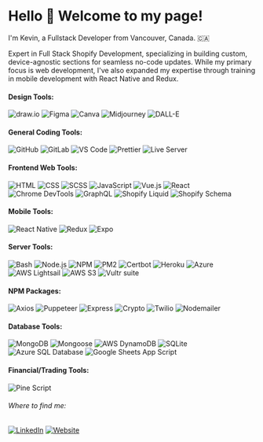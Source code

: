 <h1>Hello 👋 Welcome to my page!</h1>

<p>I'm Kevin, a Fullstack Developer from Vancouver, Canada. 🇨🇦</p>

<p>Expert in Full Stack Shopify Development, specializing in building custom, device-agnostic sections for seamless no-code updates. While my primary focus is web development, I've also expanded my expertise through training in mobile development with React Native and Redux.</p>

<h4>Design Tools:</h4>

![draw.io](https://img.shields.io/badge/draw.io-FF9900?style=for-the-badge&logo=diagrams.net&logoColor=white)
![Figma](https://img.shields.io/badge/Figma-F24E1E?style=for-the-badge&logo=figma&logoColor=white)
![Canva](https://img.shields.io/badge/Canva-00C4CC?style=for-the-badge&logo=canva&logoColor=white)
![Midjourney](https://img.shields.io/badge/Midjourney-000000?style=for-the-badge)
![DALL-E](https://img.shields.io/badge/DALL--E-000000?style=for-the-badge)

<h4>General Coding Tools:</h4>

![GitHub](https://img.shields.io/badge/GitHub-181717?style=for-the-badge&logo=github&logoColor=white)
![GitLab](https://img.shields.io/badge/GitLab-FC6D26?style=for-the-badge&logo=gitlab&logoColor=white)
![VS Code](https://img.shields.io/badge/VS%20Code-007ACC?style=for-the-badge&logo=visualstudiocode&logoColor=white)
![Prettier](https://img.shields.io/badge/Prettier-F7B93E?style=for-the-badge&logo=prettier&logoColor=white)
![Live Server](https://img.shields.io/badge/Live%20Server-007ACC?style=for-the-badge&logo=visualstudiocode&logoColor=white)

<h4>Frontend Web Tools:</h4>

![HTML](https://img.shields.io/badge/HTML-E34F26?style=for-the-badge&logo=html5&logoColor=white)
![CSS](https://img.shields.io/badge/CSS-1572B6?style=for-the-badge&logo=css3&logoColor=white)
![SCSS](https://img.shields.io/badge/SCSS-CC6699?style=for-the-badge&logo=sass&logoColor=white)
![JavaScript](https://img.shields.io/badge/JavaScript-F7DF1E?style=for-the-badge&logo=javascript&logoColor=black)
![Vue.js](https://img.shields.io/badge/Vue.js-4FC08D?style=for-the-badge&logo=vue.js&logoColor=white)
![React](https://img.shields.io/badge/React-61DAFB?style=for-the-badge&logo=react&logoColor=black)
![Chrome DevTools](https://img.shields.io/badge/Chrome%20DevTools-4285F4?style=for-the-badge&logo=googlechrome&logoColor=white)
![GraphQL](https://img.shields.io/badge/GraphQL-E10098?style=for-the-badge&logo=graphql&logoColor=white)
![Shopify Liquid](https://img.shields.io/badge/Shopify%20Liquid-7AB55C?style=for-the-badge&logo=shopify&logoColor=white)
![Shopify Schema](https://img.shields.io/badge/Shopify%20Schema-7AB55C?style=for-the-badge&logo=shopify&logoColor=white)

<h4>Mobile Tools:</h4>

![React Native](https://img.shields.io/badge/React%20Native-61DAFB?style=for-the-badge&logo=react&logoColor=black)
![Redux](https://img.shields.io/badge/Redux-764ABC?style=for-the-badge&logo=redux&logoColor=white)
![Expo](https://img.shields.io/badge/Expo-000020?style=for-the-badge&logo=expo&logoColor=white)

<h4>Server Tools:</h4>

![Bash](https://img.shields.io/badge/Bash-4EAA25?style=for-the-badge&logo=gnubash&logoColor=white)
![Node.js](https://img.shields.io/badge/Node.js-339933?style=for-the-badge&logo=nodedotjs&logoColor=white)
![NPM](https://img.shields.io/badge/NPM-CB3837?style=for-the-badge&logo=npm&logoColor=white)
![PM2](https://img.shields.io/badge/PM2-2B037A?style=for-the-badge&logo=pm2&logoColor=white)
![Certbot](https://img.shields.io/badge/Certbot-3C9CD7?style=for-the-badge&logo=letsencrypt&logoColor=white)
![Heroku](https://img.shields.io/badge/Heroku-430098?style=for-the-badge&logo=heroku&logoColor=white)
![Azure](https://img.shields.io/badge/Azure-0078D4?style=for-the-badge&logo=microsoftazure&logoColor=white)
![AWS Lightsail](https://img.shields.io/badge/AWS%20Lightsail-FF9900?style=for-the-badge&logo=amazonaws&logoColor=white)
![AWS S3](https://img.shields.io/badge/AWS%20S3-569A31?style=for-the-badge&logo=amazonaws&logoColor=white)
![Vultr suite](https://img.shields.io/badge/Vultr-007BFC?style=for-the-badge&logo=vultr&logoColor=white)

<h4>NPM Packages:</h4>

![Axios](https://img.shields.io/badge/Axios-5A29E4?style=for-the-badge&logo=axios&logoColor=white)
![Puppeteer](https://img.shields.io/badge/Puppeteer-40B5A4?style=for-the-badge&logo=puppeteer&logoColor=white)
![Express](https://img.shields.io/badge/Express.js-404D59?style=for-the-badge&logo=express&logoColor=white)
![Crypto](https://img.shields.io/badge/Crypto-npm-CB3837?style=for-the-badge&logo=npm&logoColor=white)
![Twilio](https://img.shields.io/badge/Twilio-F22F46?style=for-the-badge&logo=twilio&logoColor=white)
![Nodemailer](https://img.shields.io/badge/Nodemailer-007BFF?style=for-the-badge&logo=gmail&logoColor=white)

<h4>Database Tools:</h4>

![MongoDB](https://img.shields.io/badge/MongoDB-47A248?style=for-the-badge&logo=mongodb&logoColor=white)
![Mongoose](https://img.shields.io/badge/Mongoose-880000?style=for-the-badge&logo=mongoose&logoColor=white)
![AWS DynamoDB](https://img.shields.io/badge/AWS%20DynamoDB-4053D6?style=for-the-badge&logo=amazondynamodb&logoColor=white)
![SQLite](https://img.shields.io/badge/SQLite-003B57?style=for-the-badge&logo=sqlite&logoColor=white)
![Azure SQL Database](https://img.shields.io/badge/Azure%20SQL-0078D4?style=for-the-badge&logo=microsoftsqlserver&logoColor=white)
![Google Sheets App Script](https://img.shields.io/badge/Google%20Sheets%20App%20Script-34A853?style=for-the-badge&logo=google&logoColor=white)


<h4>Financial/Trading Tools:</h4>

![Pine Script](https://img.shields.io/badge/Pine%20Script-008000?style=for-the-badge&logo=tradingview&logoColor=white)


<h6>Where to find me:</h6>

[![LinkedIn](https://img.shields.io/badge/LinkedIn-0A66C2?style=for-the-badge&logo=linkedin&logoColor=white)](https://www.linkedin.com/in/kevin-heidema-434204250/)
[![Website](https://img.shields.io/badge/Website-000000?style=for-the-badge&logo=google-chrome&logoColor=white)](https://kevthedev.site/)

